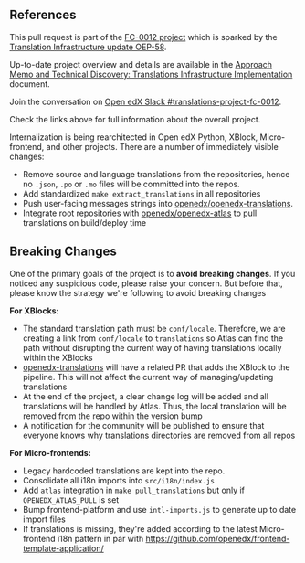

References
----------

This pull request is part of the [FC-0012 project](https://openedx.atlassian.net/l/cp/XGS0iCcQ) which is sparked by the [Translation Infrastructure update OEP-58](https://open-edx-proposals.readthedocs.io/en/latest/architectural-decisions/oep-0058-arch-translations-management.html#specification).

Up-to-date project overview and details are available in the [Approach Memo and Technical Discovery: Translations Infrastructure Implementation](https://docs.google.com/document/d/11dFBCnbdHiCEdZp3pZeHdeH8m7Glla-XbIin7cnIOzU/edit#) document.

Join the conversation on [Open edX Slack #translations-project-fc-0012](https://openedx.slack.com/archives/C04R6TUJB7T).

Check the links above for full information about the overall project.

Internalization is being rearchitected in Open edX Python, XBlock, Micro-frontend, and other projects. There are a number of immediately visible changes:
 - Remove source and language translations from the repositories, hence no `.json`, `.po` or `.mo` files will be committed into the repos.
 - Add standardized `make extract_translations` in all repositories
 - Push user-facing messages strings into [openedx/openedx-translations](https://github.com/openedx/openedx-translations/).
 - Integrate root repositories with [openedx/openedx-atlas](https://github.com/openedx/openedx-atlas/) to pull translations on build/deploy time

Breaking Changes
----------------

One of the primary goals of the project is to **avoid breaking changes**. If you noticed any suspicious code, please raise your concern. But before that, please know the strategy we're following to avoid breaking changes

**For XBlocks:**
 - The standard translation path must be `conf/locale`. Therefore, we are creating a link from `conf/locale` to `translations` so Atlas can find the path without disrupting the current way of having translations locally within the XBlocks
 - [openedx-translations](https://github.com/openedx/openedx-translations) will have a related PR that adds the XBlock to the pipeline. This will not affect the current way of managing/updating translations
 - At the end of the project, a clear change log will be added and all translations will be handled by Atlas. Thus, the local translation will be removed from the repo within the version bump
 - A notification for the community will be published to ensure that everyone knows why translations directories are removed from all repos

**For Micro-frontends:**

 - Legacy hardcoded translations are kept into the repo.
 - Consolidate all i18n imports into `src/i18n/index.js`
 - Add `atlas` integration in `make pull_translations` but only if `OPENEDX_ATLAS_PULL` is set
 - Bump frontend-platform and use `intl-imports.js` to generate up to date import files
 - If translations is missing, they're added according to the latest Micro-frontend i18n pattern in par with https://github.com/openedx/frontend-template-application/


